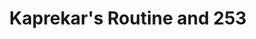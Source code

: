 ---
title: Kaprekar's Routine and 253
description: "Buckle up, it's time to cycle!"
layout: post
tags: ["integers", "programming"]
year: 13210
month: 4
day: 14
---